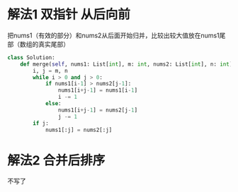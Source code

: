 # 解法1 双指针 从后向前
把nums1（有效的部分）和nums2从后面开始归并，比较出较大值放在nums1尾部（数组的真实尾部）
```python
class Solution:
    def merge(self, nums1: List[int], m: int, nums2: List[int], n: int) -> None:
        i, j = m, n
        while i > 0 and j > 0:
            if nums1[i-1] > nums2[j-1]:
                nums1[i+j-1] = nums1[i-1]
                i -= 1
            else:
                nums1[i+j-1] = nums2[j-1]
                j -= 1
        if j:
            nums1[:j] = nums2[:j]
```

# 解法2 合并后排序
不写了